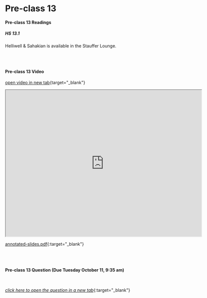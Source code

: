 # Pre-class 13

#### Pre-class 13 Readings

##### HS 13.1

Helliwell & Sahakian is available in the Stauffer Lounge.  

<br>
<br>

#### Pre-class 13 Video

[open video in new tab](https://drive.google.com/file/d/1BdXyTcqSUiiR3bycJEoIXErmARAyqGAS){target="_blank"}

<iframe src="https://drive.google.com/file/d/1BdXyTcqSUiiR3bycJEoIXErmARAyqGAS/preview" width="640" height="480" frameborder="20" marginheight="0" marginwidth="0">Loading…
</iframe>

[annotated-slides.pdf](https://drive.google.com/file/d/1s2ndWLfXmjg9cNw6KaACW3ZfOmETb2Qu/view?usp=sharing){:target="_blank"}

<br>
<br>

#### Pre-class 13 Question (Due Tuesday October 11, 9:35 am)

<br>

[*click here to open the question in a new tab*](https://forms.gle/cTe88PNXzLz66AzX8){:target="_blank"}
